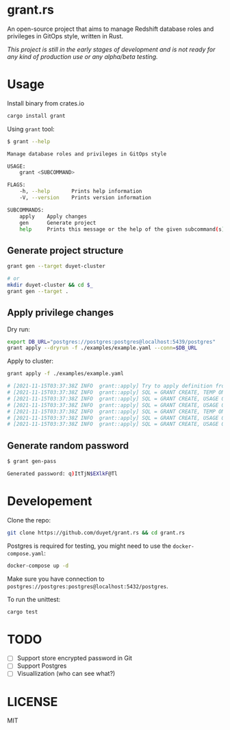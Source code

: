 # grant.rs

An open-source project that aims to manage Redshift database roles and privileges in GitOps style, written in Rust.

*This project is still in the early stages of development and is not ready for any kind of production use or any alpha/beta testing.*

# Usage

Install binary from crates.io

```bash
cargo install grant
```

Using `grant` tool:

```bash
$ grant --help

Manage database roles and privileges in GitOps style

USAGE:
    grant <SUBCOMMAND>

FLAGS:
    -h, --help       Prints help information
    -V, --version    Prints version information

SUBCOMMANDS:
    apply    Apply changes
    gen      Generate project
    help     Prints this message or the help of the given subcommand(s)
```

## Generate project structure

```bash
grant gen --target duyet-cluster

# or
mkdir duyet-cluster && cd $_
grant gen --target .
```

## Apply privilege changes

Dry run:

```bash
export DB_URL="postgres://postgres:postgres@localhost:5439/postgres"
grant apply --dryrun -f ./examples/example.yaml --conn=$DB_URL
```

Apply to cluster:

```bash
grant apply -f ./examples/example.yaml

# [2021-11-15T03:37:38Z INFO  grant::apply] Try to apply definition from "./examples/example.yaml", dryrun=false, conn=None
# [2021-11-15T03:37:38Z INFO  grant::apply] SQL = GRANT CREATE, TEMP ON DATABASE db1, db2 TO duyet;
# [2021-11-15T03:37:38Z INFO  grant::apply] SQL = GRANT CREATE, USAGE ON SCHEMA  TO duyet;
# [2021-11-15T03:37:38Z INFO  grant::apply] SQL = GRANT CREATE, USAGE ON SCHEMA common, dwh1, dwh2 TO duyet;
# [2021-11-15T03:37:38Z INFO  grant::apply] SQL = GRANT CREATE, TEMP ON DATABASE db1, db2 TO duyet2;
# [2021-11-15T03:37:38Z INFO  grant::apply] SQL = GRANT CREATE, USAGE ON SCHEMA  TO duyet2;
# [2021-11-15T03:37:38Z INFO  grant::apply] SQL = GRANT CREATE, USAGE ON SCHEMA common, dwh1, dwh2 TO duyet2;
```

## Generate random password

```bash
$ grant gen-pass

Generated password: q)ItTjN$EXlkF@Tl
```

# Developement

Clone the repo:

```bash
git clone https://github.com/duyet/grant.rs && cd grant.rs
```

Postgres is required for testing, you might need to use the `docker-compose.yaml`:

```bash
docker-compose up -d
```

Make sure you have connection to `postgres://postgres:postgres@localhost:5432/postgres`.

To run the unittest:

```bash
cargo test
```

# TODO

- [ ] Support store encrypted password in Git
- [ ] Support Postgres
- [ ] Visuallization (who can see what?)

# LICENSE

MIT
